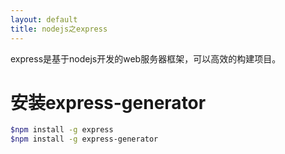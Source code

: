 ```yaml
---
layout: default
title: nodejs之express
---
```


express是基于nodejs开发的web服务器框架，可以高效的构建项目。

# 安装express-generator

```bash
$npm install -g express
$npm install -g express-generator
```